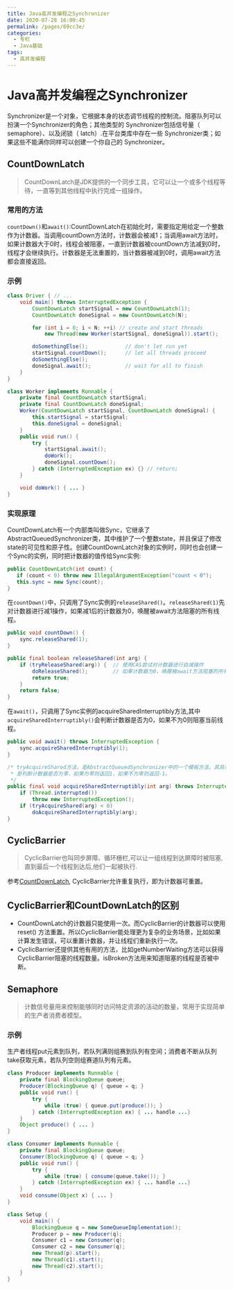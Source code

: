 ```yaml
---
title: Java高并发编程之Synchronizer
date: 2020-07-28 16:00:45
permalink: /pages/69cc3e/
categories: 
  - 专栏
  - Java基础
tags: 
  - 高并发编程
---
```

# Java高并发编程之Synchronizer

Synchronizer是一个对象，它根据本身的状态调节线程的控制流。阻塞队列可以扮演一个Synchronizer的角色；其他类型的 Synchronizer包括信号量（ semaphore）、以及闭锁（ latch）.在平台类库中存在一些 Synchronizer类；如果这些不能满你同样可以创建一个你自己的 Synchronizer。

<!-- more -->

## CountDownLatch
> CountDownLatch是JDK提供的一个同步工具，它可以让一个或多个线程等待，一直等到其他线程中执行完成一组操作。

### 常用的方法
`countDown()`和`await()`:CountDownLatch在初始化时，需要指定用给定一个整数作为计数器。当调用countDown方法时，计数器会被减1；当调用await方法时，如果计数器大于0时，线程会被阻塞，一直到计数器被countDown方法减到0时，线程才会继续执行。计数器是无法重置的，当计数器被减到0时，调用await方法都会直接返回。

### 示例
```java
class Driver { // ...
    void main() throws InterruptedException {
        CountDownLatch startSignal = new CountDownLatch(1);
        CountDownLatch doneSignal = new CountDownLatch(N);

        for (int i = 0; i < N; ++i) // create and start threads
            new Thread(new Worker(startSignal, doneSignal)).start();

        doSomethingElse();            // don't let run yet
        startSignal.countDown();      // let all threads proceed
        doSomethingElse();
        doneSignal.await();           // wait for all to finish
    }
}

class Worker implements Runnable {
    private final CountDownLatch startSignal;
    private final CountDownLatch doneSignal;
    Worker(CountDownLatch startSignal, CountDownLatch doneSignal) {
        this.startSignal = startSignal;
        this.doneSignal = doneSignal;
    }
    public void run() {
        try {
            startSignal.await();
            doWork();
            doneSignal.countDown();
        } catch (InterruptedException ex) {} // return;
    }

    void doWork() { ... }
}
```
### 实现原理
 CountDownLatch有一个内部类叫做Sync，它继承了AbstractQueuedSynchronizer类，其中维护了一个整数state，并且保证了修改state的可见性和原子性。创建CountDownLatch对象的实例时，同时也会创建一个Sync的实例，同时把计数器的值传给Sync实例:

 ```java
public CountDownLatch(int count) {
    if (count < 0) throw new IllegalArgumentException("count < 0");
    this.sync = new Sync(count);
}
 ```
在`countDown()`中，只调用了Sync实例的`releaseShared()`。`releaseShared(1)`先对计数器进行减1操作，如果减1后的计数器为0，唤醒被await方法阻塞的所有线程。

```java
public void countDown() {
    sync.releaseShared(1);
}

public final boolean releaseShared(int arg) {
    if (tryReleaseShared(arg)) {  // 使用CAS尝试对计数器进行自减操作
        doReleaseShared();        // 如果计数器为0，唤醒被await方法阻塞的所有线程
        return true;
    }
    return false;
}
```

在`await()`，只调用了Sync实例的acquireSharedInterruptibly方法,其中`acquireSharedInterruptibly()`会判断计数器是否为0，如果不为0则阻塞当前线程。
```java
public void await() throws InterruptedException {
    sync.acquireSharedInterruptibly(1);
}

/* tryAcquireShared方法，是AbstractQueuedSynchronizer中的一个模板方法，其具体实现在Sync类中，其主要
 * 是判断计数器是否为零，如果为零则返回1，如果不为零则返回-1。
 */
public final void acquireSharedInterruptibly(int arg) throws InterruptedException {
    if (Thread.interrupted())
        throw new InterruptedException();
    if (tryAcquireShared(arg) < 0)
        doAcquireSharedInterruptibly(arg);
}
```

## CyclicBarrier
> CyclicBarrier也叫同步屏障、循环栅栏,可以让一组线程到达屏障时被阻塞,直到最后一个线程到达后,他们一起被执行.

参考<a href=#countdownlatch>CountDownLatch</a>, CyclicBarrier允许重复执行，即为计数器可重置。

## CyclicBarrier和CountDownLatch的区别
  - CountDownLatch的计数器只能使用一次。而CyclicBarrier的计数器可以使用reset() 方法重置。所以CyclicBarrier能处理更为复杂的业务场景，比如如果计算发生错误，可以重置计数器，并让线程们重新执行一次。
  - CyclicBarrier还提供其他有用的方法，比如getNumberWaiting方法可以获得CyclicBarrier阻塞的线程数量。isBroken方法用来知道阻塞的线程是否被中断。

## Semaphore
> 计数信号量用来控制能够同时访问特定资源的活动的数量，常用于实现简单的生产者消费者模型。

### 示例
生产者线程put元素到队列，若队列满则组赛到队列有空间；消费者不断从队列take获取元素，若队列空则组赛道队列有元素。
```java
class Producer implements Runnable {
    private final BlockingQueue queue;
    Producer(BlockingQueue q) { queue = q; }
    public void run() {
        try {
            while (true) { queue.put(produce()); }
        } catch (InterruptedException ex) { ... handle ...}
    }
    Object produce() { ... }
}

class Consumer implements Runnable {
    private final BlockingQueue queue;
    Consumer(BlockingQueue q) { queue = q; }
    public void run() {
        try {
            while (true) { consume(queue.take()); }
        } catch (InterruptedException ex) { ... handle ...}
    }
    void consume(Object x) { ... }
}

class Setup {
    void main() {
        BlockingQueue q = new SomeQueueImplementation();
        Producer p = new Producer(q);
        Consumer c1 = new Consumer(q);
        Consumer c2 = new Consumer(q);
        new Thread(p).start();
        new Thread(c1).start();
        new Thread(c2).start();
    }
}
```